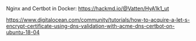 Nginx and Certbot in Docker:
https://hackmd.io/@Vatten/HyA1k1_ut

https://www.digitalocean.com/community/tutorials/how-to-acquire-a-let-s-encrypt-certificate-using-dns-validation-with-acme-dns-certbot-on-ubuntu-18-04